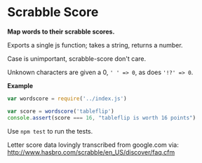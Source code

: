 Scrabble Score
==============

**Map words to their scrabble scores.**

Exports a single js function; takes a string, returns a number.

Case is unimportant, scrabble-score don't care.

Unknown characters are given a 0, `' ' => 0`, as does `'!?' => 0`.


**Example**
```js
var wordscore = require('../index.js')

var score = wordscore('tableflip')
console.assert(score === 16, "tableflip is worth 16 points")
```

Use `npm test` to run the tests.

Letter score data lovingly transcribed from google.com via: http://www.hasbro.com/scrabble/en_US/discover/faq.cfm
